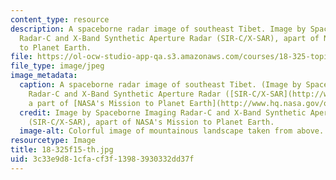 ```yaml
---
content_type: resource
description: A spaceborne radar image of southeast Tibet. Image by Spaceborne Imaging
  Radar-C and X-Band Synthetic Aperture Radar (SIR-C/X-SAR), apart of NASA's Mission
  to Planet Earth.
file: https://ol-ocw-studio-app-qa.s3.amazonaws.com/courses/18-325-topics-in-applied-mathematics-waves-and-imaging-fall-2015/3c33e9d81cfacf3f13983930332dd37f_18-325f15-th.jpg
file_type: image/jpeg
image_metadata:
  caption: A spaceborne radar image of southeast Tibet. (Image by Spaceborne Imaging
    Radar-C and X-Band Synthetic Aperture Radar ([SIR-C/X-SAR](http://www.jpl.nasa.gov/radar/sircxsar/tibet.html)),
    a part of [NASA's Mission to Planet Earth](http://www.hq.nasa.gov/office/nsp/mtpe.htm).)
  credit: Image by Spaceborne Imaging Radar-C and X-Band Synthetic Aperture Radar
    (SIR-C/X-SAR), apart of NASA's Mission to Planet Earth.
  image-alt: Colorful image of mountainous landscape taken from above.
resourcetype: Image
title: 18-325f15-th.jpg
uid: 3c33e9d8-1cfa-cf3f-1398-3930332dd37f
---
```

